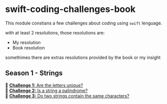 # swift-coding-challenges-book
This module constians a few challenges about coding using `swift` lenguage.

with at least 2 resolutions, those resolutions are:
  - My resolution
  - Book resolution

somethimes there are extras resolutions provided by the book or my insight

## Season 1 - Strings
📄 [**Challenge 1:** Are the letters unique?]()<br>
📄 [**Challenge 2:** Is a string a palindrome?]()<br>
📄 [**Challenge 3:** Do two strings contain the same characters?]()<br>
